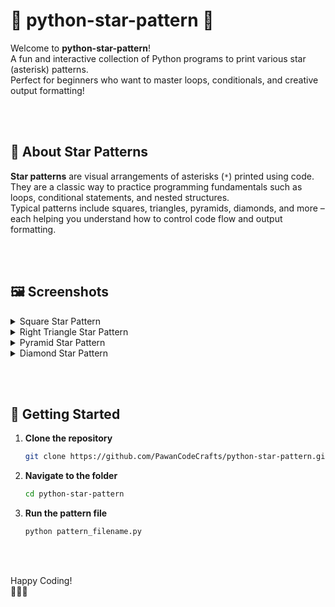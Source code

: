 # 🌟 python-star-pattern 🌟

Welcome to **python-star-pattern**!  
A fun and interactive collection of Python programs to print various star (asterisk) patterns.  
Perfect for beginners who want to master loops, conditionals, and creative output formatting!

<br> <br>

## 📝 About Star Patterns

**Star patterns** are visual arrangements of asterisks (`*`) printed using code.  
They are a classic way to practice programming fundamentals such as loops, conditional statements, and nested structures.  
Typical patterns include squares, triangles, pyramids, diamonds, and more – each helping you understand how to control code flow and output formatting.



<br> <br>

## 🖼️ Screenshots

<details>
  <summary>Square Star Pattern</summary>
  <img src="screenshots/square_pattern.png" alt="Square Star Pattern" width="400"/>
</details>

<details>
  <summary>Right Triangle Star Pattern</summary>
  <img src="screenshots/right_triangle.png" alt="Right Triangle Pattern" width="400"/>
</details>

<details>
  <summary>Pyramid Star Pattern</summary>
  <img src="screenshots/pyramid.png" alt="Pyramid Pattern" width="400"/>
</details>

<details>
  <summary>Diamond Star Pattern</summary>
  <img src="screenshots/diamond.png" alt="Diamond Pattern" width="400"/>
</details>


<br> <br>



## 🚀 Getting Started

1. **Clone the repository**  
   ```bash
   git clone https://github.com/PawanCodeCrafts/python-star-pattern.git
   ```
2. **Navigate to the folder**
   ```bash
   cd python-star-pattern
   ```
3. **Run the pattern file**
   ```bash
   python pattern_filename.py
   ```

<br> <br>


Happy Coding!  
🌠✨🌟
